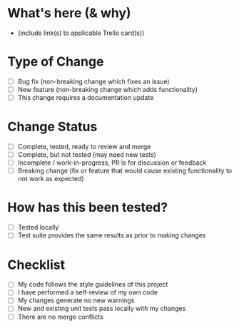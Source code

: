 # What's here (& why)

- (include link(s) to applicable Trello card(s))

# Type of Change

- [ ] Bug fix (non-breaking change which fixes an issue)
- [ ] New feature (non-breaking change which adds functionality)
- [ ] This change requires a documentation update

# Change Status

- [ ] Complete, tested, ready to review and merge
- [ ] Complete, but not tested (may need new tests)
- [ ] Incomplete / work-in-progress, PR is for discussion or feedback
- [ ] Breaking change (fix or feature that would cause existing functionality to not work as expected)

# How has this been tested?

- [ ] Tested locally
- [ ] Test suite provides the same results as prior to making changes

# Checklist

- [ ] My code follows the style guidelines of this project
- [ ] I have performed a self-review of my own code
- [ ] My changes generate no new warnings
- [ ] New and existing unit tests pass locally with my changes
- [ ] There are no merge conflicts
